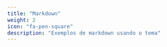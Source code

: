 ```yaml
---
title: "Markdown"
weight: 2
icon: "fa-pen-square"
description: "Exemplos de markdown usando o tema"
---
```

